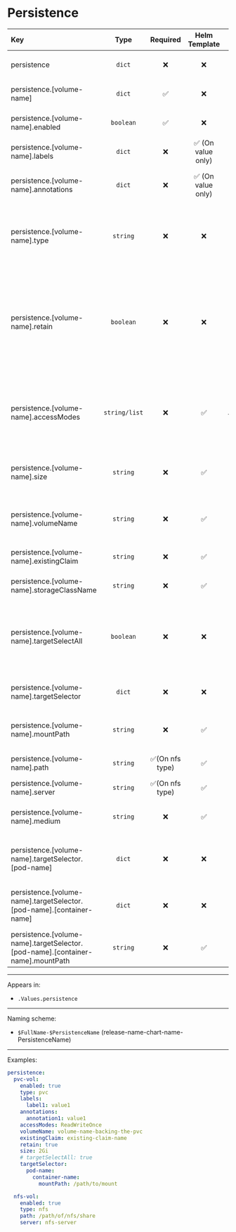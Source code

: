 # Persistence

| Key                                                                            |     Type      |    Required     |   Helm Template    |                               Default                               | Description                                                                                                                      |
| :----------------------------------------------------------------------------- | :-----------: | :-------------: | :----------------: | :-----------------------------------------------------------------: | :------------------------------------------------------------------------------------------------------------------------------- |
| persistence                                                                    |    `dict`     |       ❌        |         ❌         |                                `{}`                                 | Define the persistence as dicts                                                                                                  |
| persistence.[volume-name]                                                      |    `dict`     |       ✅        |         ❌         |                                `{}`                                 | Holds persistence definition                                                                                                     |
| persistence.[volume-name].enabled                                              |   `boolean`   |       ✅        |         ❌         |                               `false`                               | Enables or Disables the persistence                                                                                              |
| persistence.[volume-name].labels                                               |    `dict`     |       ❌        | ✅ (On value only) |                                `{}`                                 | Additional labels for persistence                                                                                                |
| persistence.[volume-name].annotations                                          |    `dict`     |       ❌        | ✅ (On value only) |                                `{}`                                 | Additional annotations for persistence                                                                                           |
| persistence.[volume-name].type                                                 |   `string`    |       ❌        |         ❌         |                                `pvc`                                | Define the persistence type (pvc, ixVolume, nfs, hostPath, configmap, secret)                                                    |
| persistence.[volume-name].retain                                               |   `boolean`   |       ❌        |         ❌         |          `{{ .Values.global.fallbackDefaults.pvcRetain }}`          | Define wether the to add helm annotation to retain resource on uninstall (Middleware should also retain it when deleting the NS) |
| persistence.[volume-name].accessModes                                          | `string/list` |       ❌        |         ✅         |       `{{ .Values.global.fallbackDefaults.pvcAccessModes }}`        | Define the accessModes of the PVC, if it's single can be defined as a string, multiple as a list                                 |
| persistence.[volume-name].size                                                 |   `string`    |       ❌        |         ✅         | pvc: `{{ .Values.global.fallbackDefaults.pvcSize }}` emptyDir: `""` | Define the size of the PVC, or the sizeLimit of the emptyDir                                                                     |
| persistence.[volume-name].volumeName                                           |   `string`    |       ❌        |         ✅         |                                                                     | Define the volumeName of a PV, backing the claim                                                                                 |
| persistence.[volume-name].existingClaim                                        |   `string`    |       ❌        |         ✅         |                                                                     | Define an existing claim to use                                                                                                  |
| persistence.[volume-name].storageClassName                                     |   `string`    |       ❌        |         ✅         |          See `templates/lib/storage/_storageClassName.tpl`          | Define an existing claim to use                                                                                                  |
| persistence.[volume-name].targetSelectAll                                      |   `boolean`   |       ❌        |         ❌         |                               `false`                               | Define wether to define this volume to all workloads and mount it on all containers                                              |
| persistence.[volume-name].targetSelector                                       |    `dict`     |       ❌        |         ❌         |                                `{}`                                 | Define a dict with pod and containers to mount                                                                                   |
| persistence.[volume-name].mountPath                                            |   `string`    |       ❌        |         ✅         |                                `""`                                 | Default mountPath for all container                                                                                              |
| persistence.[volume-name].path                                                 |   `string`    | ✅(On nfs type) |         ✅         |                                `""`                                 | Define the nfs export share path                                                                                                 |
| persistence.[volume-name].server                                               |   `string`    | ✅(On nfs type) |         ✅         |                                `""`                                 | Define the nfs server                                                                                                            |
| persistence.[volume-name].medium                                               |   `string`    |       ❌        |         ✅         |                                `""`                                 | Define the medium of emptyDir (Memory, "")                                                                                       |
| persistence.[volume-name].targetSelector.[pod-name]                            |    `dict`     |       ❌        |         ❌         |                                `{}`                                 | Define a dict named after the pod to define the volume                                                                           |
| persistence.[volume-name].targetSelector.[pod-name].[container-name]           |    `dict`     |       ❌        |         ❌         |                                `{}`                                 | Define a dict named after the container to mount the volume                                                                      |
| persistence.[volume-name].targetSelector.[pod-name].[container-name].mountPath |   `string`    |       ❌        |         ✅         |                      `[volume-name].mountPath`                      | Define the mountPath for the container                                                                                           |

---

Appears in:

- `.Values.persistence`

---

Naming scheme:

- `$FullName-$PersistenceName` (release-name-chart-name-PersistenceName)

---

Examples:

```yaml
persistence:
  pvc-vol:
    enabled: true
    type: pvc
    labels:
      label1: value1
    annotations:
      annotation1: value1
    accessModes: ReadWriteOnce
    volumeName: volume-name-backing-the-pvc
    existingClaim: existing-claim-name
    retain: true
    size: 2Gi
    # targetSelectAll: true
    targetSelector:
      pod-name:
        container-name:
          mountPath: /path/to/mount

  nfs-vol:
    enabled: true
    type: nfs
    path: /path/of/nfs/share
    server: nfs-server
```
